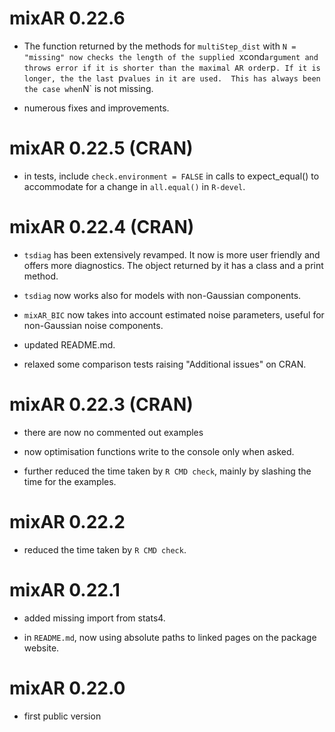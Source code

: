 # mixAR 0.22.6

- The function returned by the methods for `multiStep_dist` with `N = "missing"
  now checks the length of the supplied `xcond` argument and throws error if it
  is shorter than the maximal AR order `p`. If it is longer, the the last `p`
  values in it are used.  This has always been the case when `N` is not missing.

- numerous fixes and improvements.

# mixAR 0.22.5 (CRAN)

- in tests, include `check.environment = FALSE` in calls to expect_equal() to
  accommodate for a change in `all.equal()` in `R-devel`.


# mixAR 0.22.4 (CRAN)

- `tsdiag` has been extensively revamped. It now is more user friendly and
   offers more diagnostics. The object returned by it has a class and a print
   method.

- `tsdiag` now works also for models with non-Gaussian components.

- `mixAR_BIC` now takes into account estimated noise parameters, useful for
   non-Gaussian noise components.

- updated README.md.

- relaxed some comparison tests raising "Additional issues" on CRAN.


# mixAR 0.22.3 (CRAN)

- there are now no commented out examples

- now optimisation functions write to the console only when asked.

- further reduced the time taken by `R CMD check`, mainly by slashing the time
  for the examples.


# mixAR 0.22.2

- reduced the time taken by `R CMD check`.


# mixAR 0.22.1

- added missing import from stats4.

- in `README.md`, now using absolute paths to linked pages on the package website.


# mixAR 0.22.0

- first public version
